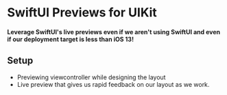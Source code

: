 # SwiftUI Previews for UIKit 

<h4> Leverage SwiftUI's live previews even if we aren't using SwiftUI and even if our deployment target is less than iOS 13! </h4>

<h2>Setup</h2>

<ul>
 <li> Previewing viewcontroller while designing the layout </li>
 <li> Live preview that gives us rapid feedback on our layout as we work. </li>
</ui>
